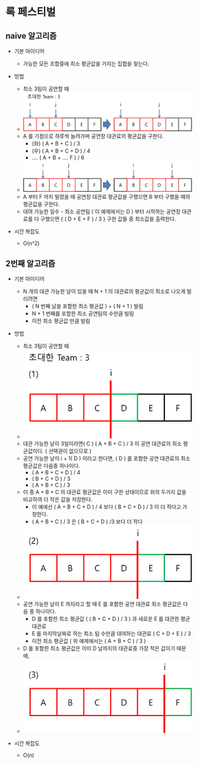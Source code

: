 # 록 페스티벌

## naive 알고리즘
* 기본 아이디어
	- 가능한 모든 조합중에 최소 평균값을 가지는 집합을 찾는다.

* 방법
	* 최소 3팀이 공연할 때
	* ![naive]( https://github.com/martinkang/MyText/blob/master/Algorithm/Festival/img/festival-naive.jpg )
	
	- A 를 기점으로 하루씩 늘려가며 공연장 대관료의 평균값을 구한다.
		- (좌) ( A + B + C ) / 3
		- (우) ( A + B + C + D ) / 4
		- .... ( A + B + .... F ) / 6
		
	* ![naive2]( https://github.com/martinkang/MyText/blob/master/Algorithm/Festival/img/festival-naive2.jpg )
	
	- A 부터 F 까지 빌렸을 때 공연장 대관료 평균값을 구했으면 B 부터 구했을 때의 평균값을 구한다.
	- 대여 가능한 일수 - 최소 공연팀 ( 이 예제에서는 D ) 부터 시작하는 공연장 대관료를 다 구했으면 { ( D + E + F ) / 3 } 구한 값들 중 최소값을 출력한다.
	

* 시간 복잡도
	- O(n^2)



## 2번째 알고리즘
* 기본 아이디어 
	- N 개의 대관 가능한 날이 있을 때 N + 1 의 대관료의 평균값이 최소로 나오게 빌리려면
		* ( N 번째 날을 포함한 최소 평균값 ) + ( N + 1 ) 빌림
		* N + 1 번째를 포함한 최소 공연팀의 수만큼 빌림
		* 이전 최소 평균값 만큼 빌림


* 방법
	* 최소 3팀이 공연할 때
	* ![img1]( https://github.com/martinkang/MyText/blob/master/Algorithm/Festival/img/festival1.png )
	- 대관 가능한 날이 3일이라면( C )  ( A + B + C ) / 3 이 공연 대관료의 최소 평균값이다. ( 선택권이 없으므로 )
	- 공연 가능한 날이 i + 1( D ) 이라고 한다면, ( D ) 를 포함한 공연 대관료의 최소 평균값은 다음중 하나이다.
		* ( A + B + C + D ) / 4
		* ( B + C + D ) / 3	
		* ( A + B + C ) / 3
	- 이 중 A + B + C 의 대관료 평균값은 이미 구한 상태이므로 위의 두가지 값을 비교하여 더 작은 값을 저장한다.
		- 이 예에선 ( A + B + C + D ) / 4 보다 ( B + C + D ) / 3 이 더 작다고 가정한다. 
		- ( A + B + C ) / 3 은 ( B + C + D ) /3  보다 더 작다
	* ![img2]( https://github.com/martinkang/MyText/blob/master/Algorithm/Festival/img/festival2.png )
	- 공연 가능한 날이 E 까지라고 할 때 E 를 포함한 공연 대관료 최소 평균값은 다음 중 하나이다.
		* D 를 포함한 최소 평균값 ( ( B + C + D ) / 3 )  과 새로운 E 를 대관한 평균 대관료
		* E 를 마지막날짜로 하는 최소 팀 수만큼 대여하는 대관료 ( C + D + E ) / 3
		* 이전 최소 평균값 ( 위 예제에서는 ( A + B + C ) / 3 )
	- D 를 포함한 최소 평균값은 이미 D 날까지의 대관료중 가장 적은 값이기 때문에, 
	* ![img3]( https://github.com/martinkang/MyText/blob/master/Algorithm/Festival/img/festival3.png )


* 시간 복잡도
	- O(n)
